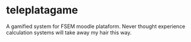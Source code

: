 # teleplatagame
A gamified system for FSEM moodle plataform. Never thought experience calculation systems will take away my hair this way.
